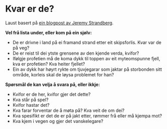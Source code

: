 # Kvar er de?
Laust basert på [ein blogpost av Jeremy Strandberg](https://spoutinglore.blogspot.com/2020/04/my-recipe-for-starting-adventures.html).

__Vel frå lista under, eller kom på ein sjølv:__

* De er drivne i land på ei framand strand etter eit skipsforlis. Kvar var de på veg?
* De er reist til dei ytste grensene av den kjende verda, kvifor?
* Ifølgje profetien må de koma dykk til toppen av eit myteomspunne fjell, kva er profetien? Kva heiter fjellet?
* Ein av dykk har høyrt rykte om tjuvjegarar som jaktar på storbonden sitt område, korleis skal de løysa problemet for han?

__Spørsmål de kan velja å svara på, eller ikkje:__

* Kvifor er de her, kvifor gjer det dette?
* Kva står på spel?
* Kvifor hastar det?
* Kva farar forventar de å møta på? Kva veit de om dei?
* Kva spesifikt er det de er på jakt etter, rømmer frå eller må kjempa mot?
* Kva kjem i vegen og gjer det vanskelegare?

